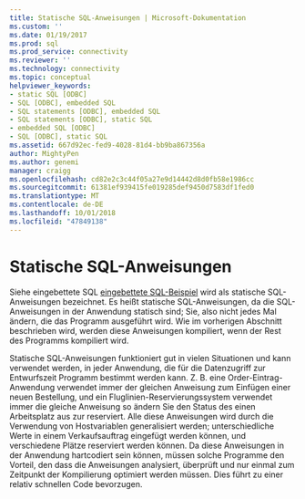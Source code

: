 ```yaml
---
title: Statische SQL-Anweisungen | Microsoft-Dokumentation
ms.custom: ''
ms.date: 01/19/2017
ms.prod: sql
ms.prod_service: connectivity
ms.reviewer: ''
ms.technology: connectivity
ms.topic: conceptual
helpviewer_keywords:
- static SQL [ODBC]
- SQL [ODBC], embedded SQL
- SQL statements [ODBC], embedded SQL
- SQL statements [ODBC], static SQL
- embedded SQL [ODBC]
- SQL [ODBC], static SQL
ms.assetid: 667d92ec-fed9-4028-81d4-bb9ba867356a
author: MightyPen
ms.author: genemi
manager: craigg
ms.openlocfilehash: cd82e2c3c44f05a27e9d14442d8d0fb58e1986cc
ms.sourcegitcommit: 61381ef939415fe019285def9450d7583df1fed0
ms.translationtype: MT
ms.contentlocale: de-DE
ms.lasthandoff: 10/01/2018
ms.locfileid: "47849138"
---
```

# <a name="static-sql"></a>Statische SQL-Anweisungen
Siehe eingebettete SQL [eingebettete SQL-Beispiel](../../odbc/reference/embedded-sql-example.md) wird als statische SQL-Anweisungen bezeichnet. Es heißt statische SQL-Anweisungen, da die SQL-Anweisungen in der Anwendung statisch sind; Sie, also nicht jedes Mal ändern, die das Programm ausgeführt wird. Wie im vorherigen Abschnitt beschrieben wird, werden diese Anweisungen kompiliert, wenn der Rest des Programms kompiliert wird.  
  
 Statische SQL-Anweisungen funktioniert gut in vielen Situationen und kann verwendet werden, in jeder Anwendung, die für die Datenzugriff zur Entwurfszeit Programm bestimmt werden kann. Z. B. eine Order-Eintrag-Anwendung verwendet immer der gleichen Anweisung zum Einfügen einer neuen Bestellung, und ein Fluglinien-Reservierungssystem verwendet immer die gleiche Anweisung so ändern Sie den Status des einen Arbeitsplatz aus zur reserviert. Alle diese Anweisungen wird durch die Verwendung von Hostvariablen generalisiert werden; unterschiedliche Werte in einem Verkaufsauftrag eingefügt werden können, und verschiedene Plätze reserviert werden können. Da diese Anweisungen in der Anwendung hartcodiert sein können, müssen solche Programme den Vorteil, den dass die Anweisungen analysiert, überprüft und nur einmal zum Zeitpunkt der Kompilierung optimiert werden müssen. Dies führt zu einer relativ schnellen Code bevorzugen.
